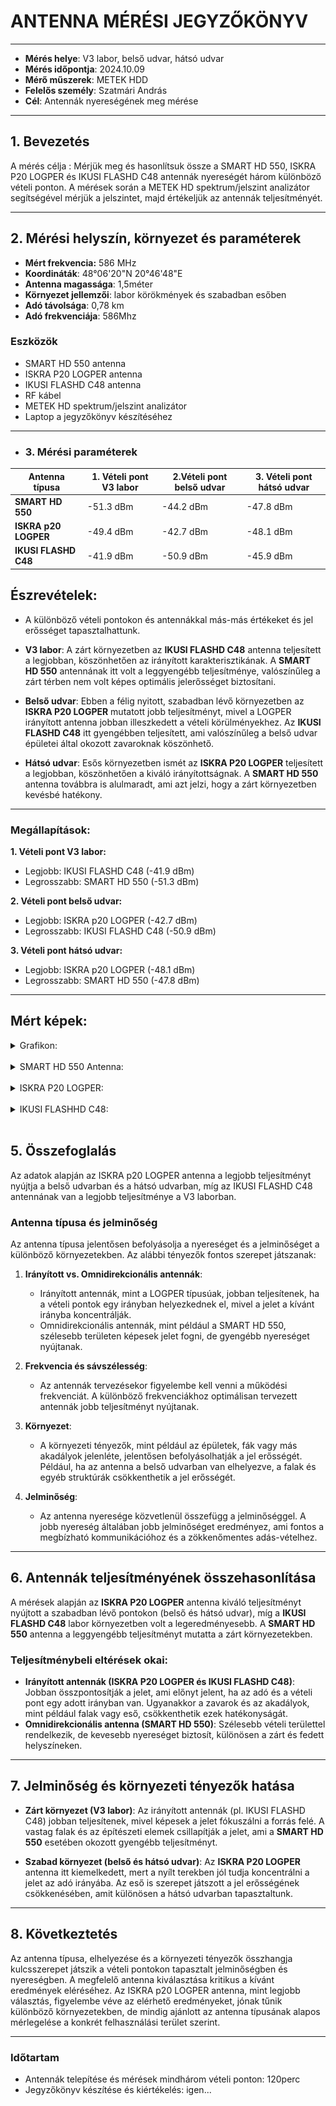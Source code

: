 # ANTENNA MÉRÉSI JEGYZŐKÖNYV
---
- **Mérés helye**: V3 labor, belső udvar, hátsó udvar
- **Mérés időpontja**: 2024.10.09
- **Mérő műszerek**:  METEK HDD
- **Felelős személy**: Szatmári András
- **Cél**: Antennák nyereségének meg mérése
---

## 1. **Bevezetés**
A mérés célja :
Mérjük meg és hasonlítsuk össze a SMART HD 550, ISKRA P20 LOGPER és IKUSI FLASHD C48 antennák nyereségét három különböző vételi ponton. A mérések során a METEK HD spektrum/jelszint analizátor segítségével mérjük a jelszintet, majd értékeljük az antennák teljesítményét.

---

## 2. **Mérési helyszín, környezet és paraméterek**

- **Mért frekvencia:** 586 MHz
- **Koordináták**: 48°06'20"N 20°46'48"E
- **Antenna magassága**: 1,5méter
- **Környezet jellemzői**: labor körökmények és szabadban esőben
- **Adó távolsága**: 0,78 km
- **Adó frekvenciája**: 586Mhz

### Eszközök
- SMART HD 550 antenna
- ISKRA P20 LOGPER antenna
- IKUSI FLASHD C48 antenna
- RF kábel
- METEK HD spektrum/jelszint analizátor
- Laptop a jegyzőkönyv készítéséhez

---

- ### 3. **Mérési paraméterek**


| Antenna típusa |1. Vételi pont V3 labor |2.Vételi pont belső udvar | 3. Vételi pont hátsó udvar|
|-----------------------|-------------|-----------|------------|
| **SMART HD 550**      | -51.3 dBm   | -44.2 dBm | -47.8 dBm  |
| **ISKRA p20 LOGPER**  | -49.4 dBm   | -42.7 dBm | -48.1 dBm  |
| **IKUSI FLASHD C48**  | -41.9 dBm   | -50.9 dBm | -45.9 dBm  |

## Észrevételek:
- A különböző vételi pontokon és antennákkal más-más értékeket és jel erősséget tapasztalhattunk.
  
- **V3 labor**: A zárt környezetben az **IKUSI FLASHD C48** antenna teljesített a legjobban, köszönhetően az irányított karakterisztikának. A **SMART HD 550** antennának itt volt a leggyengébb teljesítménye, valószínűleg a zárt térben nem volt képes optimális jelerősséget biztosítani.
  
- **Belső udvar**: Ebben a félig nyitott, szabadban lévő környezetben az **ISKRA P20 LOGPER** mutatott jobb teljesítményt, mivel a LOGPER irányított antenna jobban illeszkedett a vételi körülményekhez. Az **IKUSI FLASHD C48** itt gyengébben teljesített, ami valószínűleg a belső udvar épületei által okozott zavaroknak köszönhető.

- **Hátsó udvar**:  Esős környezetben ismét az **ISKRA P20 LOGPER** teljesített a legjobban, köszönhetően a kiváló irányítottságnak. A **SMART HD 550** antenna továbbra is alulmaradt, ami azt jelzi, hogy a zárt környezetben kevésbé hatékony.
  
---

### Megállapítások:
**1. Vételi pont V3 labor:**

- Legjobb: IKUSI FLASHD C48 (-41.9 dBm)
- Legrosszabb: SMART HD 550 (-51.3 dBm)

**2. Vételi pont belső udvar:**

- Legjobb: ISKRA p20 LOGPER (-42.7 dBm)
- Legrosszabb: IKUSI FLASHD C48 (-50.9 dBm)

**3. Vételi pont hátsó udvar:**

- Legjobb: ISKRA p20 LOGPER (-48.1 dBm)
- Legrosszabb: SMART HD 550 (-47.8 dBm)

---

## Mért képek:

<details>
    <summary>Grafikon:</summary>
   
   <img src="https://raw.githubusercontent.com/1SzatmariAndras6/TAVKOZLES/refs/heads/main/JEGYZOKONYV/ANTENNAK/its_snapshot_0000.bmp.png"/>

</details>

<br>

<details>
    <summary>SMART HD 550 Antenna:</summary>
   
   **1.Mérés:**
    <img src="https://raw.githubusercontent.com/1SzatmariAndras6/TAVKOZLES/refs/heads/main/JEGYZOKONYV/ANTENNAK/its_snapshot_0010.bmp"/>
    <img src="https://raw.githubusercontent.com/1SzatmariAndras6/TAVKOZLES/refs/heads/main/JEGYZOKONYV/ANTENNAK/its_snapshot_0019.bmp"/>
    <img src="https://raw.githubusercontent.com/1SzatmariAndras6/TAVKOZLES/refs/heads/main/JEGYZOKONYV/ANTENNAK/its_snapshot_0017.bmp"/>
    

</details>

<br>


<details>
    <summary>ISKRA P20 LOGPER:</summary>
   
   **2. Mérés:**
    <img src="https://raw.githubusercontent.com/1SzatmariAndras6/TAVKOZLES/refs/heads/main/JEGYZOKONYV/ANTENNAK/its_snapshot_0015.bmp"/>
    <img src="https://raw.githubusercontent.com/1SzatmariAndras6/TAVKOZLES/refs/heads/main/JEGYZOKONYV/ANTENNAK/its_snapshot_0021.bmp"/>
    <img src="https://raw.githubusercontent.com/1SzatmariAndras6/TAVKOZLES/refs/heads/main/JEGYZOKONYV/ANTENNAK/its_snapshot_0007.bmp"/>
    

</details>

<br>

<details>
    <summary>IKUSI FLASHHD C48:</summary>
   
   **3. Mérés:**
    <img src="https://raw.githubusercontent.com/1SzatmariAndras6/TAVKOZLES/refs/heads/main/JEGYZOKONYV/ANTENNAK/its_snapshot_0009.bmp"/>
    <img src="https://raw.githubusercontent.com/1SzatmariAndras6/TAVKOZLES/refs/heads/main/JEGYZOKONYV/ANTENNAK/its_snapshot_0010.bmp"/>
    <img src="https://raw.githubusercontent.com/1SzatmariAndras6/TAVKOZLES/refs/heads/main/JEGYZOKONYV/ANTENNAK/its_snapshot_0006.bmp"/>
    

</details>

<br>


## 5. Összefoglalás
Az adatok alapján az ISKRA p20 LOGPER antenna a legjobb teljesítményt nyújtja a belső udvarban és a hátsó udvarban, míg az IKUSI FLASHD C48 antennának van a legjobb teljesítménye a V3 laborban.

### Antenna típusa és jelminőség

Az antenna típusa jelentősen befolyásolja a nyereséget és a jelminőséget a különböző környezetekben. Az alábbi tényezők fontos szerepet játszanak:

1. **Irányított vs. Omnidirekcionális antennák**:
   - Irányított antennák, mint a LOGPER típusúak, jobban teljesítenek, ha a vételi pontok egy irányban helyezkednek el, mivel a jelet a kívánt irányba koncentrálják.
   - Omnidirekcionális antennák, mint például a SMART HD 550, szélesebb területen képesek jelet fogni, de gyengébb nyereséget nyújtanak.

2. **Frekvencia és sávszélesség**:
   - Az antennák tervezésekor figyelembe kell venni a működési frekvenciát. A különböző frekvenciákhoz optimálisan tervezett antennák jobb teljesítményt nyújtanak.

3. **Környezet**:
   - A környezeti tényezők, mint például az épületek, fák vagy más akadályok jelenléte, jelentősen befolyásolhatják a jel erősségét. Például, ha az antenna a belső udvarban van elhelyezve, a falak és egyéb struktúrák csökkenthetik a jel erősségét.

4. **Jelminőség**:
   - Az antenna nyeresége közvetlenül összefügg a jelminőséggel. A jobb nyereség általában jobb jelminőséget eredményez, ami fontos a megbízható kommunikációhoz és a zökkenőmentes adás-vételhez.

 ---
  
## 6. Antennák teljesítményének összehasonlítása

A mérések alapján az **ISKRA P20 LOGPER** antenna kiváló teljesítményt nyújtott a szabadban lévő pontokon (belső és hátsó udvar), míg a **IKUSI FLASHD C48** labor környezetben volt a legeredményesebb. A **SMART HD 550** antenna a leggyengébb teljesítményt mutatta a zárt környezetekben.

### Teljesítménybeli eltérések okai:
- **Irányított antennák (ISKRA P20 LOGPER és IKUSI FLASHD C48)**: Jobban összpontosítják a jelet, ami előnyt jelent, ha az adó és a vételi pont egy adott irányban van. Ugyanakkor a zavarok és az akadályok, mint például falak vagy eső, csökkenthetik ezek hatékonyságát.
- **Omnidirekcionális antenna (SMART HD 550)**: Szélesebb vételi területtel rendelkezik, de kevesebb nyereséget biztosít, különösen a zárt és fedett helyszíneken.

---

## 7. Jelminőség és környezeti tényezők hatása

- **Zárt környezet (V3 labor)**: Az irányított antennák (pl. IKUSI FLASHD C48) jobban teljesítenek, mivel képesek a jelet fókuszálni a forrás felé. A vastag falak és az építészeti elemek csillapítják a jelet, ami a **SMART HD 550** esetében okozott gyengébb teljesítményt.
  
- **Szabad környezet (belső és hátsó udvar)**: Az **ISKRA P20 LOGPER** antenna itt kiemelkedett, mert a nyílt terekben jól tudja koncentrálni a jelet az adó irányába. Az eső is szerepet játszott a jel erősségének csökkenésében, amit különösen a hátsó udvarban tapasztaltunk.

---

## 8. Következtetés

Az antenna típusa, elhelyezése és a környezeti tényezők összhangja kulcsszerepet játszik a vételi pontokon tapasztalt jelminőségben és nyereségben. A megfelelő antenna kiválasztása kritikus a kívánt eredmények eléréséhez. Az ISKRA p20 LOGPER antenna, mint legjobb választás, figyelembe véve az elérhető eredményeket, jónak tűnik különböző környezetekben, de mindig ajánlott az antenna típusának alapos mérlegelése a konkrét felhasználási terület szerint.

---

### Időtartam
- Antennák telepítése és mérések mindhárom vételi ponton: 120perc
- Jegyzőkönyv készítése és kiértékelés: igen...


